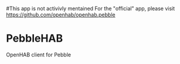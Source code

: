 #This app is not activivly mentained
For the "official" app, please visit https://github.com/openhab/openhab.pebble

# PebbleHAB
OpenHAB client for Pebble
